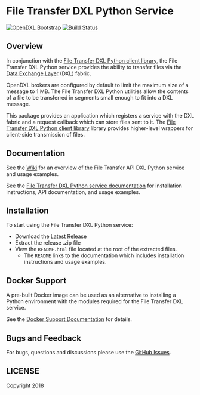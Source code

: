 # File Transfer DXL Python Service
[![OpenDXL Bootstrap](https://img.shields.io/badge/Built%20With-OpenDXL%20Bootstrap-blue.svg)](https://github.com/opendxl/opendxl-bootstrap-python)
[![Build Status](https://travis-ci.org/jbarlow-mcafee/opendxl-file-transfer-service-python.png?branch=master)](https://travis-ci.org/jbarlow-mcafee/opendxl-file-transfer-service-python)

## Overview

In conjunction with the
[File Transfer DXL Python client library](https://github.com/jbarlow-mcafee/opendxl-file-transfer-client-python),
the File Transfer DXL Python service provides the ability to transfer files
via the [Data Exchange Layer](http://www.mcafee.com/us/solutions/data-exchange-layer.aspx)
(DXL) fabric.

OpenDXL brokers are configured by default to limit the maximum size of a message
to 1 MB. The File Transfer DXL Python utilities allow the contents of a file to
be transferred in segments small enough to fit into a DXL message.

This package provides an application which registers a service with the DXL
fabric and a request callback which can store files sent to it. The
[File Transfer DXL Python client library](https://github.com/jbarlow-mcafee/opendxl-file-transfer-client-python)
library provides higher-level wrappers for client-side transmission of files.

## Documentation

See the [Wiki](https://github.com/jbarlow-mcafee/opendxl-file-transfer-service-python/wiki)
for an overview of the File Transfer API DXL Python service and usage examples.

See the
[File Transfer DXL Python service documentation](https://jbarlow-mcafee.github.io/opendxl-file-transfer-service-python/pydoc)
for installation instructions, API documentation, and usage examples.

## Installation

To start using the File Transfer DXL Python service:

* Download the [Latest Release](https://github.com/jbarlow-mcafee/opendxl-file-transfer-service-python/releases)
* Extract the release .zip file
* View the `README.html` file located at the root of the extracted files.
  * The `README` links to the documentation which includes installation
    instructions and usage examples.

## Docker Support

A pre-built Docker image can be used as an alternative to installing a Python
environment with the modules required for the File Transfer DXL service.

See the
[Docker Support Documentation](https://jbarlow-mcafee.github.io/opendxl-file-transfer-service-python/pydoc/docker.html)
for details.

## Bugs and Feedback

For bugs, questions and discussions please use the
[GitHub Issues](https://github.com/jbarlow-mcafee/opendxl-file-transfer-service-python/issues).

## LICENSE

Copyright 2018
